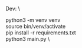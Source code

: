 Dev: \

python3 -m venv venv \
source bin/venv/activate \
pip install -r requirements.txt \
python3 main.py \